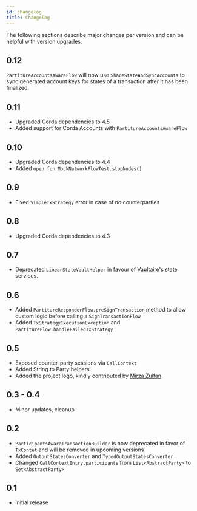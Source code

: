 ```yaml
---
id: changelog
title: Changelog
---
```


The following sections describe major changes per version and 
can be helpful with version upgrades.

## 0.12

`PartitureAccountsAwareFlow` will now use `ShareStateAndSyncAccounts` 
to sync generated account keys for states of a transaction after it 
has been finalized.

## 0.11

- Upgraded Corda dependencies to 4.5
- Added support for Corda Accounts with `PartitureAccountsAwareFlow` 

## 0.10

- Upgraded Corda dependencies to 4.4
- Added  `open fun MockNetworkFlowTest.stopNodes()` 

## 0.9

- Fixed `SimpleTxStrategy` error in case of no counterparties

## 0.8

- Upgraded Corda dependencies to 4.3

## 0.7

- Deprecated `LinearStateVaultHelper` in favour of [Vaultaire](https://manosbatsis.github.io/vaultaire/)'s state services.


## 0.6

- Added `PartitureResponderFlow.preSignTransaction` method to allow custom logic before 
calling a `SignTransactionFlow`
- Added `TxStrategyExecutionException` and `PartitureFlow.handleFailedTxStrategy`

## 0.5

- Exposed counter-party sessions via `CallContext` 
- Added String to Party helpers
- Added the project logo, kindly contributed by [Mirza Zulfan](https://github.com/mirzazulfan)

## 0.3 - 0.4 

- Minor updates, cleanup

## 0.2

- `ParticipantsAwareTransactionBuilder` is now deprecated in favor of `TxContet` and will be removed in upcoming versions 
- Added `OutputStatesConverter` and `TypedOutputStatesConverter`
- Changed `CallContextEntry.participants` from `List<AbstractParty>` to `Set<AbstractParty>`

## 0.1

- Initial release

